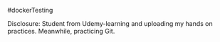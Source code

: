 #dockerTesting

Disclosure: Student from Udemy-learning and uploading my hands on practices. Meanwhile, practicing Git.
